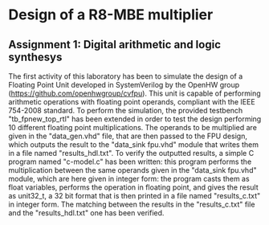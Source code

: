 # Design of a R8-MBE multiplier
## Assignment 1: Digital arithmetic and logic synthesys
The first activity of this laboratory has been to simulate the design of a Floating Point Unit developed in SystemVerilog by the OpenHW group (https://github.com/openhwgroup/cvfpu). This unit is capable of performing arithmetic operations with floating point operands, compliant with the IEEE 754-2008 standard. To perform the simulation, the provided testbench "tb_fpnew_top_rtl" has been extended in order to test the design performing 10 different floating point multiplications.
The operands to be multiplied are given in the "data_gen.vhd" file, that are then passed to the FPU design, which outputs the result to the "data_sink fpu.vhd" module that writes them in a file named "results_hdl.txt". To verify the outputted results, a simple C program named "c-model.c" has been written: this program performs the multiplication between the same operands given in the "data_sink fpu.vhd" module, which are here given in integer form: the program casts them as float variables, performs the operation in floating point, and gives the result as unit32_t, a 32 bit format that is then printed in a file named "results_c.txt" in integer form. The matching between the results in the "results_c.txt" file and the "results_hdl.txt" one has
been verified.

